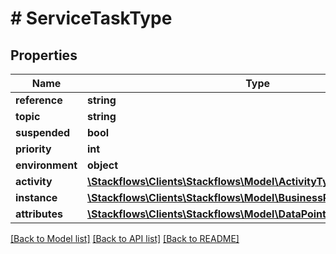 # # ServiceTaskType

## Properties

Name | Type | Description | Notes
------------ | ------------- | ------------- | -------------
**reference** | **string** |  | [optional]
**topic** | **string** |  | [optional]
**suspended** | **bool** |  | [optional]
**priority** | **int** |  | [optional]
**environment** | **object** |  | [optional]
**activity** | [**\Stackflows\Clients\Stackflows\Model\ActivityType**](.md) |  | [optional]
**instance** | [**\Stackflows\Clients\Stackflows\Model\BusinessProcessInstanceType**](.md) |  | [optional]
**attributes** | [**\Stackflows\Clients\Stackflows\Model\DataPointCollection**](.md) |  | [optional]

[[Back to Model list]](../../README.md#models) [[Back to API list]](../../README.md#endpoints) [[Back to README]](../../README.md)
